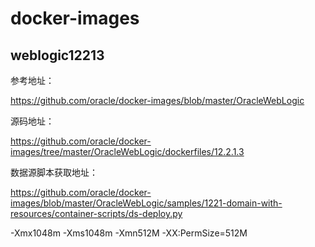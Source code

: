 # docker-images

## weblogic12213

参考地址：

https://github.com/oracle/docker-images/blob/master/OracleWebLogic

源码地址：

https://github.com/oracle/docker-images/tree/master/OracleWebLogic/dockerfiles/12.2.1.3

数据源脚本获取地址：

https://github.com/oracle/docker-images/blob/master/OracleWebLogic/samples/1221-domain-with-resources/container-scripts/ds-deploy.py





-Xmx1048m -Xms1048m -Xmn512M -XX:PermSize=512M













